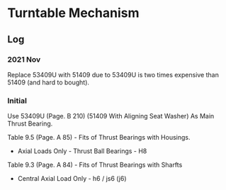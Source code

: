 # Turntable Mechanism

## Log
### 2021 Nov

Replace 53409U with 51409 due to 53409U is two times expensive than 51409 (and hard to bought).

### Initial

Use 53409U (Page. B 210) (51409 With Aligning Seat Washer) As Main Thrust Bearing.

Table 9.5 (Page. A 85) - Fits of Thrust Bearings with Housings.
* Axial Loads Only - Thrust Ball Bearings - H8

Table 9.3 (Page. A 84) - Fits of Thrust Bearings with Sharfts
* Central Axial Load Only - h6 / js6 (j6)

